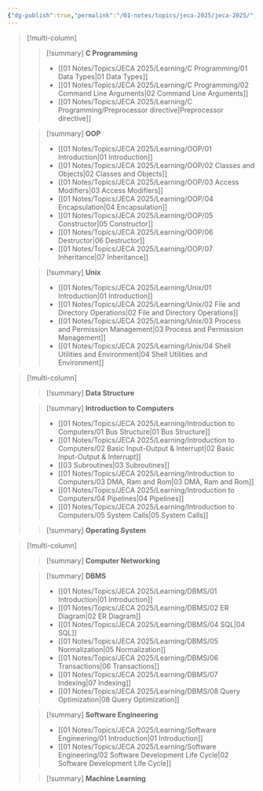 ```yaml
---
{"dg-publish":true,"permalink":"/01-notes/topics/jeca-2025/jeca-2025/","tags":["#topic/jeca","#type/notes","#notes/topic/jeca"],"noteIcon":""}
---
```


>[!multi-column]
>
>> [!summary] **C Programming**
>> - [[01 Notes/Topics/JECA 2025/Learning/C Programming/01 Data Types\|01 Data Types]]
>> - [[01 Notes/Topics/JECA 2025/Learning/C Programming/02 Command Line Arguments\|02 Command Line Arguments]]
>> - [[01 Notes/Topics/JECA 2025/Learning/C Programming/Preprocessor directive\|Preprocessor directive]]
>
>> [!summary] **OOP**
>> - [[01 Notes/Topics/JECA 2025/Learning/OOP/01 Introduction\|01 Introduction]]
>> - [[01 Notes/Topics/JECA 2025/Learning/OOP/02 Classes and Objects\|02 Classes and Objects]]
>> - [[01 Notes/Topics/JECA 2025/Learning/OOP/03 Access Modifiers\|03 Access Modifiers]]
>> - [[01 Notes/Topics/JECA 2025/Learning/OOP/04 Encapsulation\|04 Encapsulation]]
>> - [[01 Notes/Topics/JECA 2025/Learning/OOP/05 Constructor\|05 Constructor]]
>> - [[01 Notes/Topics/JECA 2025/Learning/OOP/06 Destructor\|06 Destructor]]
>> - [[01 Notes/Topics/JECA 2025/Learning/OOP/07 Inheritance\|07 Inheritance]]
>
>> [!summary] **Unix**
>> - [[01 Notes/Topics/JECA 2025/Learning/Unix/01 Introduction\|01 Introduction]]
>> - [[01 Notes/Topics/JECA 2025/Learning/Unix/02 File and Directory Operations\|02 File and Directory Operations]]
>> - [[01 Notes/Topics/JECA 2025/Learning/Unix/03 Process and Permission Management\|03 Process and Permission Management]]
>> - [[01 Notes/Topics/JECA 2025/Learning/Unix/04 Shell Utilities and Environment\|04 Shell Utilities and Environment]]

>[!multi-column]
>
>> [!summary] **Data Structure**
>>
>
>> [!summary] **Introduction to Computers**
>> - [[01 Notes/Topics/JECA 2025/Learning/Introduction to Computers/01 Bus Structure\|01 Bus Structure]]
>> - [[01 Notes/Topics/JECA 2025/Learning/Introduction to Computers/02 Basic Input-Output & Interrupt\|02 Basic Input-Output & Interrupt]]
>> - [[03 Subroutines\|03 Subroutines]]
>> - [[01 Notes/Topics/JECA 2025/Learning/Introduction to Computers/03 DMA, Ram and Rom\|03 DMA, Ram and Rom]]
>> - [[01 Notes/Topics/JECA 2025/Learning/Introduction to Computers/04 Pipelines\|04 Pipelines]]
>> - [[01 Notes/Topics/JECA 2025/Learning/Introduction to Computers/05 System Calls\|05 System Calls]]
>
>> [!summary] **Operating System**

>[!multi-column]
>
>> [!summary] **Computer Networking**
>
>> [!summary] **DBMS**
>> - [[01 Notes/Topics/JECA 2025/Learning/DBMS/01 Introduction\|01 Introduction]]
>> - [[01 Notes/Topics/JECA 2025/Learning/DBMS/02 ER Diagram\|02 ER Diagram]]
>> - [[01 Notes/Topics/JECA 2025/Learning/DBMS/04 SQL\|04 SQL]]
>> - [[01 Notes/Topics/JECA 2025/Learning/DBMS/05 Normalization\|05 Normalization]]
>> - [[01 Notes/Topics/JECA 2025/Learning/DBMS/06 Transactions\|06 Transactions]]
>> - [[01 Notes/Topics/JECA 2025/Learning/DBMS/07 Indexing\|07 Indexing]]
>> - [[01 Notes/Topics/JECA 2025/Learning/DBMS/08 Query Optimization\|08 Query Optimization]]
>
>> [!summary] **Software Engineering**
>> - [[01 Notes/Topics/JECA 2025/Learning/Software Engineering/01 Introduction\|01 Introduction]]
>> - [[01 Notes/Topics/JECA 2025/Learning/Software Engineering/02 Software Development Life Cycle\|02 Software Development Life Cycle]]
>
>> [!summary] **Machine Learning**

